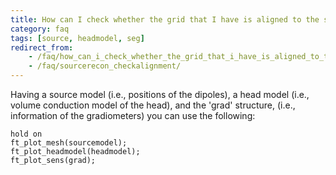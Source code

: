 ```yaml
---
title: How can I check whether the grid that I have is aligned to the segmented volume and to the sensor gradiometer?
category: faq
tags: [source, headmodel, seg]
redirect_from:
    - /faq/how_can_i_check_whether_the_grid_that_i_have_is_aligned_to_the_segmented_volume_and_to_the_sensor_gradiometer/
    - /faq/sourcerecon_checkalignment/
---
```


Having a source model (i.e., positions of the dipoles), a head model (i.e., volume conduction model of the head), and the 'grad' structure, (i.e., information of the gradiometers) you can use the following:

    hold on
    ft_plot_mesh(sourcemodel);
    ft_plot_headmodel(headmodel);
    ft_plot_sens(grad);
